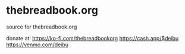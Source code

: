 # thebreadbook.org
source for thebreadbook.org

donate at: https://ko-fi.com/thebreadbookorg
           https://cash.app/$deibu
           https://venmo.com/deibu
